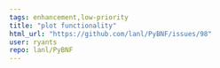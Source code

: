 ```yaml
---
tags: enhancement,low-priority
title: "plot functionality"
html_url: "https://github.com/lanl/PyBNF/issues/98"
user: ryants
repo: lanl/PyBNF
---
```


